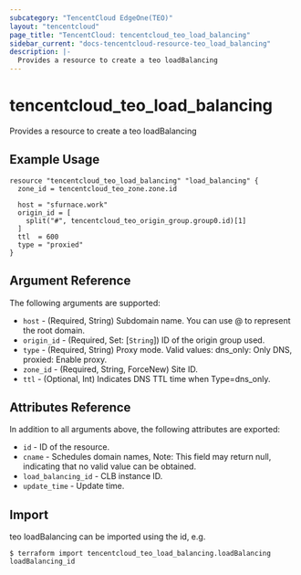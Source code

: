 ```yaml
---
subcategory: "TencentCloud EdgeOne(TEO)"
layout: "tencentcloud"
page_title: "TencentCloud: tencentcloud_teo_load_balancing"
sidebar_current: "docs-tencentcloud-resource-teo_load_balancing"
description: |-
  Provides a resource to create a teo loadBalancing
---
```


# tencentcloud_teo_load_balancing

Provides a resource to create a teo loadBalancing

## Example Usage

```hcl
resource "tencentcloud_teo_load_balancing" "load_balancing" {
  zone_id = tencentcloud_teo_zone.zone.id

  host = "sfurnace.work"
  origin_id = [
    split("#", tencentcloud_teo_origin_group.group0.id)[1]
  ]
  ttl  = 600
  type = "proxied"
}
```

## Argument Reference

The following arguments are supported:

* `host` - (Required, String) Subdomain name. You can use @ to represent the root domain.
* `origin_id` - (Required, Set: [`String`]) ID of the origin group used.
* `type` - (Required, String) Proxy mode. Valid values: dns_only: Only DNS, proxied: Enable proxy.
* `zone_id` - (Required, String, ForceNew) Site ID.
* `ttl` - (Optional, Int) Indicates DNS TTL time when Type=dns_only.

## Attributes Reference

In addition to all arguments above, the following attributes are exported:

* `id` - ID of the resource.
* `cname` - Schedules domain names, Note: This field may return null, indicating that no valid value can be obtained.
* `load_balancing_id` - CLB instance ID.
* `update_time` - Update time.


## Import

teo loadBalancing can be imported using the id, e.g.
```
$ terraform import tencentcloud_teo_load_balancing.loadBalancing loadBalancing_id
```

